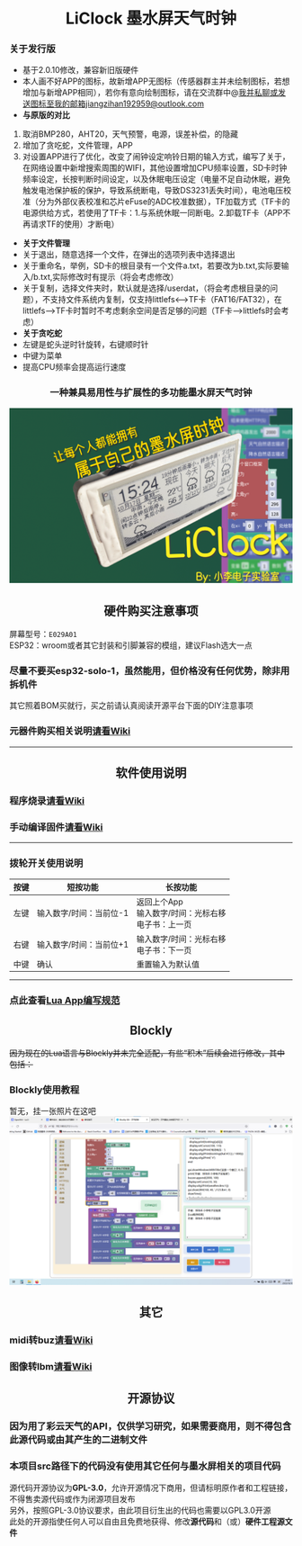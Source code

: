 # <center>LiClock 墨水屏天气时钟

###  **关于发行版** 
- 基于2.0.10修改，兼容新旧版硬件
- 本人画不好APP的图标，故新增APP无图标（传感器群主并未绘制图标，若想增加与新增APP相同），若你有意向绘制图标，请在交流群中@我并私聊或发送图标至我的邮箱jiangzihan192959@outlook.com
-  **与原版的对比** 
1. 取消BMP280，AHT20，天气预警，电源，误差补偿，的隐藏
2. 增加了贪吃蛇，文件管理，APP
3. 对设置APP进行了优化，改变了闹钟设定响铃日期的输入方式，编写了关于，在网络设置中新增搜索周围的WIFI，其他设置增加CPU频率设置，SD卡时钟频率设定，长按判断时间设定，以及休眠电压设定（电量不足自动休眠，避免触发电池保护板的保护，导致系统断电，导致DS3231丢失时间），电池电压校准（分为外部仪表校准和芯片eFuse的ADC校准数据），TF加载方式（TF卡的电源供给方式，若使用了TF卡：1.与系统休眠一同断电。2.卸载TF卡（APP不再请求TF的使用）才断电）
-  **关于文件管理** 
- 关于退出，随意选择一个文件，在弹出的选项列表中选择退出
- 关于重命名，举例，SD卡的根目录有一个文件a.txt，若要改为b.txt,实际要输入/b.txt,实际修改时有提示（将会考虑修改）
- 关于复制，选择文件夹时，默认就是选择/userdat，（将会考虑根目录的问题），不支持文件系统内复制，仅支持littlefs<-->TF卡（FAT16/FAT32），在littlefs-->TF卡时暂时不考虑剩余空间是否足够的问题（TF卡-->littlefs时会考虑）
-  **关于贪吃蛇** 
- 左键是蛇头逆时针旋转，右键顺时针
- 中键为菜单
- 提高CPU频率会提高运行速度 

### <center>一种兼具易用性与扩展性的多功能墨水屏天气时钟 
![封面](images/封面.png)
## <center>硬件购买注意事项
屏幕型号：`E029A01`  
ESP32：wroom或者其它封装和引脚兼容的模组，建议Flash选大一点  
### **尽量不要买esp32-solo-1，虽然能用，但价格没有任何优势，除非用拆机件**  
其它照着BOM买就行，买之前请认真阅读开源平台下面的DIY注意事项  
### 元器件购买相关说明[请看Wiki](https://github.com/diylxy/LiClock/wiki/%E5%85%83%E5%99%A8%E4%BB%B6%E8%B4%AD%E4%B9%B0)
---
## <center>软件使用说明

### 程序烧录[请看Wiki](https://github.com/diylxy/LiClock/wiki/%E5%9B%BA%E4%BB%B6%E7%83%A7%E5%BD%95)  

### 手动编译固件[请看Wiki](https://github.com/diylxy/LiClock/wiki/%E6%89%8B%E5%8A%A8%E7%BC%96%E8%AF%91%E5%9B%BA%E4%BB%B6)  

---
### 拨轮开关使用说明
|  按键   | 短按功能  | 长按功能 |
|  ----  | ----  | ---- |
| 左键  | 输入数字/时间：当前位-1 | 返回上个App<br/>输入数字/时间：光标右移<br/>电子书：上一页 |
| 右键  | 输入数字/时间：当前位+1 | 输入数字/时间：光标右移<br/>电子书：下一页|
| 中键  | 确认 | 重置输入为默认值 |
---
### 点此查看[Lua App编写规范](src/lua/README.md)  

## <center>Blockly
~~因为现在的Lua语言与Blockly并未完全适配，有些“积木”后续会进行修改，其中包括：~~  

### Blockly使用教程  
暂无，挂一张照片在这吧  
![封面](images/Blockly屏幕截图.png)

## <center>其它
### midi转buz[请看Wiki](https://github.com/diylxy/LiClock/wiki/midi%E8%BD%ACbuz)  

### 图像转lbm[请看Wiki](https://github.com/diylxy/LiClock/wiki/%E5%9B%BE%E5%83%8F%E8%BD%AClbm)  

## <center> 开源协议
### 因为用了彩云天气的API，仅供学习研究，如果需要商用，则不得包含此源代码或由其产生的二进制文件  
### 本项目src路径下的代码没有使用其它任何与墨水屏相关的项目代码  
源代码开源协议为**GPL-3.0**，允许开源情况下商用，但请标明原作者和工程链接，不得售卖源代码或作为闭源项目发布  
另外，按照GPL-3.0协议要求，由此项目衍生出的代码也需要以GPL3.0开源  
此处的开源指使任何人可以自由且免费地获得、修改**源代码**和（或）**硬件工程源文件**  
